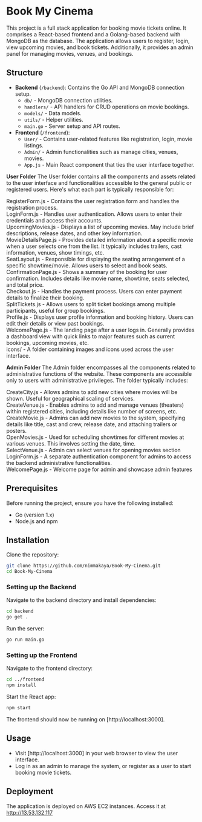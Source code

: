 # Book My Cinema

This project is a full stack application for booking movie tickets online. It comprises a React-based frontend and a Golang-based backend with MongoDB as the database. The application allows users to register, login, view upcoming movies, and book tickets. Additionally, it provides an admin panel for managing movies, venues, and bookings.

## Structure

- **Backend** (`/backend`): Contains the Go API and MongoDB connection setup.
  - `db/` - MongoDB connection utilities.
  - `handlers/` - API handlers for CRUD operations on movie bookings.
  - `models/` - Data models.
  - `utils/` - Helper utilities.
  - `main.go` - Server setup and API routes.
- **Frontend** (`/frontend`):
  - `User/` - Contains user-related features like registration, login, movie listings.
  - `Admin/` - Admin functionalities such as manage cities, venues, movies.
  - `App.js` - Main React component that ties the user interface together.

**User Folder**
The User folder contains all the components and assets related to the user interface and functionalities accessible to the general public or registered users. Here's what each part is typically responsible for:

RegisterForm.js - Contains the user registration form and handles the registration process. <br />
LoginForm.js - Handles user authentication. Allows users to enter their credentials and access their accounts. <br />
UpcomingMovies.js - Displays a list of upcoming movies. May include brief descriptions, release dates, and other key information. <br />
MovieDetailsPage.js - Provides detailed information about a specific movie when a user selects one from the list. It typically includes trailers, cast information, venues, show timings, etc. <br />
SeatLayout.js - Responsible for displaying the seating arrangement of a specific showtime/movie. Allows users to select and book seats. <br />
ConfirmationPage.js - Shows a summary of the booking for user confirmation. Includes details like movie name, showtime, seats selected, and total price. <br />
Checkout.js - Handles the payment process. Users can enter payment details to finalize their booking. <br />
SplitTickets.js - Allows users to split ticket bookings among multiple participants, useful for group bookings. <br />
Profile.js - Displays user profile information and booking history. Users can edit their details or view past bookings. <br />
WelcomePage.js - The landing page after a user logs in. Generally provides a dashboard view with quick links to major features such as current bookings, upcoming movies, etc. <br />
icons/ - A folder containing images and icons used across the user interface. <br />

**Admin Folder**
The Admin folder encompasses all the components related to administrative functions of the website. These components are accessible only to users with administrative privileges. The folder typically includes:

CreateCity.js - Allows admins to add new cities where movies will be shown. Useful for geographical scaling of services. <br />
CreateVenue.js - Enables admins to add and manage venues (theaters) within registered cities, including details like number of screens, etc. <br />
CreateMovie.js - Admins can add new movies to the system, specifying details like title, cast and crew, release date, and attaching trailers or posters. <br />
OpenMovies.js - Used for scheduling showtimes for different movies at various venues. This involves setting the date, time. <br />
SelectVenue.js - Admin can select venues for opening movies section <br />
LoginForm.js - A separate authentication component for admins to access the backend administrative functionalities. <br />
WelcomePage.js - Welcome page for admin and showcase admin features <br />

## Prerequisites

Before running the project, ensure you have the following installed:
- Go (version 1.x)
- Node.js and npm

## Installation

Clone the repository:

```bash
git clone https://github.com/nimmakaya/Book-My-Cinema.git
cd Book-My-Cinema
```

### Setting up the Backend

Navigate to the backend directory and install dependencies:

```bash
cd backend
go get .
```

Run the server:

```bash
go run main.go
```

### Setting up the Frontend

Navigate to the frontend directory:

```bash
cd ../frontend
npm install
```

Start the React app:

```bash
npm start
```

The frontend should now be running on [http://localhost:3000].

## Usage

- Visit [http://localhost:3000] in your web browser to view the user interface.
- Log in as an admin to manage the system, or register as a user to start booking movie tickets.

## Deployment

The application is deployed on AWS EC2 instances. 
Access it at http://13.53.132.117
